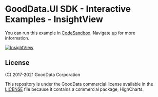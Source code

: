 # GoodData.UI SDK - Interactive Examples - InsightView

You can run this example in [CodeSandbox](https://codesandbox.io/s/github/gooddata/gooddata-ui-examples/tree/master/example-insightview?file=/src/App/index.js). Navigate [up](https://github.com/gooddata/gooddata-ui-examples) for more information.

[![InsightView](/assets/example-localhost-insightview.png)](https://codesandbox.io/s/github/gooddata/gooddata-ui-examples/tree/master/example-insightview?file=/src/App/index.js)

## License

(C) 2017-2021 GoodData Corporation

This repository is under the GoodData commercial license available in the [LICENSE](LICENSE) file because it contains a commercial package, HighCharts.

